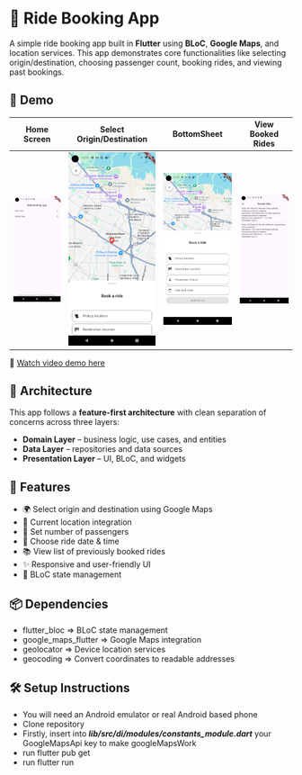 # 🚗 Ride Booking App

A simple ride booking app built in **Flutter** using **BLoC**, **Google Maps**, and location services. This app demonstrates core functionalities like selecting origin/destination, choosing passenger count, booking rides, and viewing past bookings.

## 📸 Demo

| Home Screen | Select Origin/Destination | BottomSheet | View Booked Rides |
|-------------|---------------------------|--------------------|--------------------|
| ![<img src="screenshots/home_page.png" width="400px">](screenshots/home_page.png) | ![<img src="screenshots/map_page1.png" width="400px">](screenshots/map_page1.png) | ![<img src="screenshots/map_page2.png" width="400px">](screenshots/map_page2.png) | ![<img src="screenshots/booked_rides_page.png" width="400px">](screenshots/booked_rides_page.png) |

🎥 [Watch video demo here]([https://youtube.com/shorts/kFhhS0xiZvE?feature=share])  

## 🧠 Architecture

This app follows a **feature-first architecture** with clean separation of concerns across three layers:
- **Domain Layer** – business logic, use cases, and entities
- **Data Layer** – repositories and data sources
- **Presentation Layer** – UI, BLoC, and widgets

## 🔧 Features

- 🌍 Select origin and destination using Google Maps  
- 📍 Current location integration  
- 👥 Set number of passengers  
- 📅 Choose ride date & time  
- 📚 View list of previously booked rides  
- ✨ Responsive and user-friendly UI  
- 🧱 BLoC state management

## 📦 Dependencies

- flutter_bloc	=> BLoC state management
- google_maps_flutter	=> Google Maps integration
- geolocator	=> Device location services
- geocoding	=> Convert coordinates to readable addresses

## 🛠️ Setup Instructions

- You will need an Android emulator or real Android based phone
- Clone repository 
- Firstly, insert into ***lib/src/di/modules/constants_module.dart*** your GoogleMapsApi key to make googleMapsWork
- run flutter pub get
- run flutter run
